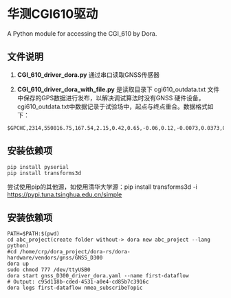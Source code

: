 # 华测CGI610驱动

A Python module for accessing the CGI_610  by Dora.

## 文件说明

1. **CGI_610_driver_dora.py** 通过串口读取GNSS传感器

2. **CGI_610_driver_dora_with_file.py**   是读取目录下 cgi610_outdata.txt 文件中保存的GPS数据进行发布，以解决调试算法时没有GNSS 硬件设备。cgi610_outdata.txt中数据记录于试验场中，起点与终点重合。数据格式如下：

```
$GPCHC,2314,550816.75,167.54,2.15,0.42,0.65,-0.06,0.12,-0.0073,0.0373,0.9965,29.74681270,106.55385685,258.46,-0.006,0.005,-0.033,0.007,18,20,61,0,2*64
```



## 安装依赖项

```
pip install pyserial
pip install transforms3d
```
尝试使用pip的其他源，如使用清华大学源：pip install transforms3d -i https://pypi.tuna.tsinghua.edu.cn/simple


## 安装依赖项

```
PATH=$PATH:$(pwd)
cd abc_project(create folder without-> dora new abc_project --lang python) 
#cd /home/crp/dora_project/dora-rs/dora-hardware/vendors/gnss/GNSS_D300
dora up
sudo chmod 777 /dev/ttyUSB0
dora start gnss_D300_driver_dora.yaml --name first-dataflow
# Output: c95d118b-cded-4531-a0e4-cd85b7c3916c
dora logs first-dataflow nmea_subscribeTopic
```
